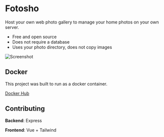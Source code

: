 # Fotosho

Host your own web photo gallery to manage your home photos on your own server.

* Free and open source
* Does not require a database
* Uses your photo directory, does not copy images

<img alt="Screenshot" src="https://github.com/advplyr/fotosho/raw/master/static/Screenshot1.png" />

## Docker

This project was built to run as a docker container.

[Docker Hub](https://hub.docker.com/r/mcoop320/fotosho/)


## Contributing

**Backend**: Express

**Frontend**: Vue + Tailwind